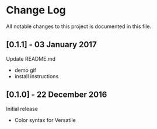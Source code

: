 # Change Log
All notable changes to this project is documented in this file.


## [0.1.1] - 03 January 2017
Update README.md
- demo gif
- install instructions

## [0.1.0] - 22 December 2016
Initial release
- Color syntax for Versatile